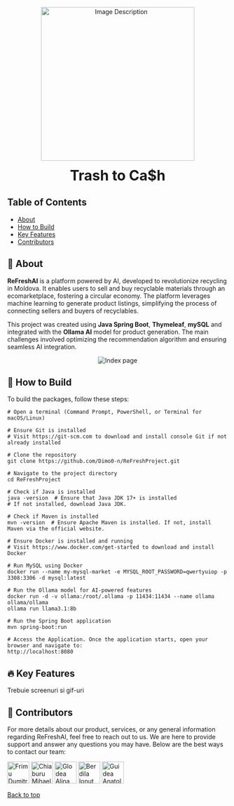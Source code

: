 <p align="center">
  <img src="https://github.com/user-attachments/assets/a4c22c59-c24e-40d0-965b-b44a511bf6e5" alt="Image Description" width="350"/>
</p>
<p align="center"><b style="font-size: xx-large;">Trash to Ca$h</b></p>

## Table of Contents
- [About](#-about)
- [How to Build](#-how-to-build)
- [Key Features](#-key-features)
- [Contributors](#%EF%B8%8F-contributors)

## 🚀 About

**ReFreshAI** is a platform powered by AI, developed to revolutionize recycling in Moldova. It enables users to sell and buy recyclable materials through an ecomarketplace, fostering a circular economy. The platform leverages machine learning to generate product listings, simplifying the process of connecting sellers and buyers of recyclables.

This project was created using **Java Spring Boot**, **Thymeleaf**, **mySQL** and integrated with the **Ollama AI** model for product generation. The main challenges involved optimizing the recommendation algorithm and ensuring seamless AI integration.

<p align="center">
  <img src="https://github.com/user-attachments/assets/62ce1cda-6e39-4053-bffb-dd84d7267444" alt="Index page" />
</p>

## 📝 How to Build

To build the packages, follow these steps:

```shell
# Open a terminal (Command Prompt, PowerShell, or Terminal for macOS/Linux)

# Ensure Git is installed
# Visit https://git-scm.com to download and install console Git if not already installed

# Clone the repository
git clone https://github.com/Dimo0-n/ReFreshProject.git

# Navigate to the project directory
cd ReFreshProject

# Check if Java is installed
java -version  # Ensure that Java JDK 17+ is installed
# If not installed, download Java JDK.

# Check if Maven is installed
mvn -version  # Ensure Apache Maven is installed. If not, install Maven via the official website.

# Ensure Docker is installed and running
# Visit https://www.docker.com/get-started to download and install Docker

# Run MySQL using Docker
docker run --name my-mysql-market -e MYSQL_ROOT_PASSWORD=qwertyuiop -p 3308:3306 -d mysql:latest

# Run the Ollama model for AI-powered features
docker run -d -v ollama:/root/.ollama -p 11434:11434 --name ollama ollama/ollama
ollama run llama3.1:8b

# Run the Spring Boot application
mvn spring-boot:run  

# Access the Application. Once the application starts, open your browser and navigate to:
http://localhost:8080

```

## 🔥 Key Features

Trebuie screenuri si gif-uri

## 🍻 Contributors

For more details about our product, services, or any general information regarding ReFreshAI, feel free to reach out to us. We are here to provide support and answer any questions you may have. Below are the best ways to contact our team:

<a href="https://github.com/Dimo0-n"><img src="https://avatars.githubusercontent.com/u/77103943?v=4" title="Frimu Dumitru" width="50" height="50"></a>
<a href="https://github.com/mihaela-chiaburu"><img src="https://avatars.githubusercontent.com/u/145827544?v=4" title="Chiaburu Mihaela" width="50" height="50"></a>
<a href="https://github.com/0Alina"><img src="https://avatars.githubusercontent.com/u/143406895?v=4" title="Glodea Alina" width="50" height="50"></a>
<a href="https://github.com/IonutBerdila"><img src="https://avatars.githubusercontent.com/u/145832863?v=4" title="Berdila Ionut" width="50" height="50"></a>
<a href="https://github.com/anatolguidea"><img src="https://avatars.githubusercontent.com/u/135653374?v=4" title="Guidea Anatol" width="50" height="50"></a>

[Back to top](#top)
